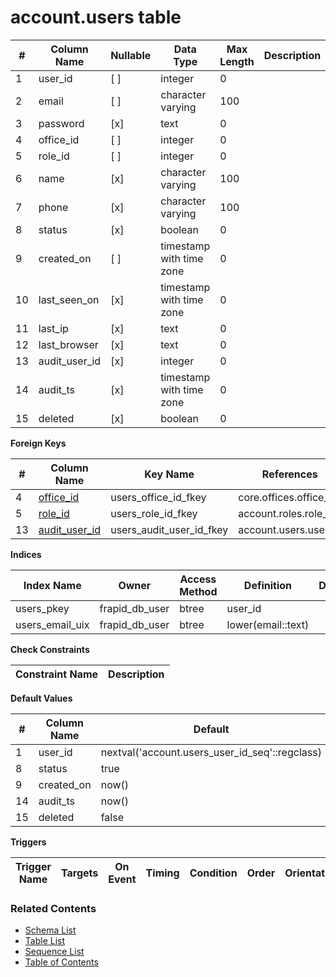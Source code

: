 # account.users table



| # | Column Name | Nullable | Data Type | Max Length | Description |
| --- | --- | --- | --- | --- | --- |
| 1 | user_id | [ ] | integer | 0 |  |
| 2 | email | [ ] | character varying | 100 |  |
| 3 | password | [x] | text | 0 |  |
| 4 | office_id | [ ] | integer | 0 |  |
| 5 | role_id | [ ] | integer | 0 |  |
| 6 | name | [x] | character varying | 100 |  |
| 7 | phone | [x] | character varying | 100 |  |
| 8 | status | [x] | boolean | 0 |  |
| 9 | created_on | [ ] | timestamp with time zone | 0 |  |
| 10 | last_seen_on | [x] | timestamp with time zone | 0 |  |
| 11 | last_ip | [x] | text | 0 |  |
| 12 | last_browser | [x] | text | 0 |  |
| 13 | audit_user_id | [x] | integer | 0 |  |
| 14 | audit_ts | [x] | timestamp with time zone | 0 |  |
| 15 | deleted | [x] | boolean | 0 |  |



**Foreign Keys**

| # | Column Name | Key Name | References |
| --- | --- | --- | --- |
| 4 | [office_id](../core/offices.md) | users_office_id_fkey | core.offices.office_id |
| 5 | [role_id](../account/roles.md) | users_role_id_fkey | account.roles.role_id |
| 13 | [audit_user_id](../account/users.md) | users_audit_user_id_fkey | account.users.user_id |



**Indices**

| Index Name | Owner | Access Method | Definition | Description |
| --- | --- | --- | --- | --- |
| users_pkey | frapid_db_user | btree | user_id |  |
| users_email_uix | frapid_db_user | btree | lower(email::text) |  |



**Check Constraints**

| Constraint Name | Description |
| --- | --- |



**Default Values**

| # | Column Name | Default |
| --- | --- | --- |
| 1 | user_id | nextval('account.users_user_id_seq'::regclass) |
| 8 | status | true |
| 9 | created_on | now() |
| 14 | audit_ts | now() |
| 15 | deleted | false |


**Triggers**

| Trigger Name | Targets | On Event | Timing | Condition | Order | Orientation | Description |
| --- | --- | --- | --- | --- | --- | --- | --- |


### Related Contents
* [Schema List](../../schemas.md)
* [Table List](../../tables.md)
* [Sequence List](../../sequences.md)
* [Table of Contents](../../README.md)
